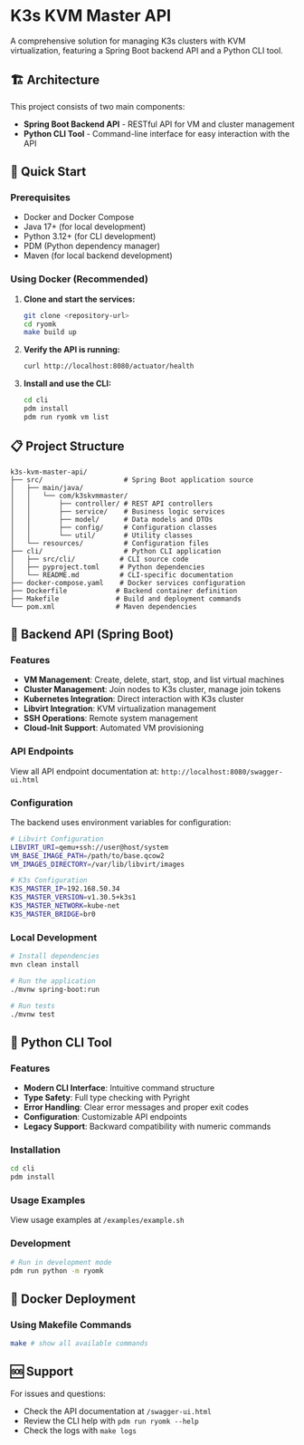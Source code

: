 # K3s KVM Master API

A comprehensive solution for managing K3s clusters with KVM virtualization, featuring a Spring Boot backend API and a Python CLI tool.

## 🏗️ Architecture

This project consists of two main components:

- **Spring Boot Backend API** - RESTful API for VM and cluster management
- **Python CLI Tool** - Command-line interface for easy interaction with the API

## 🚀 Quick Start

### Prerequisites

- Docker and Docker Compose
- Java 17+ (for local development)
- Python 3.12+ (for CLI development)
- PDM (Python dependency manager)
- Maven (for local backend development)

### Using Docker (Recommended)

1. **Clone and start the services:**
   ```bash
   git clone <repository-url>
   cd ryomk
   make build up
   ```

2. **Verify the API is running:**
   ```bash
   curl http://localhost:8080/actuator/health
   ```

3. **Install and use the CLI:**
   ```bash
   cd cli
   pdm install
   pdm run ryomk vm list
   ```

## 📋 Project Structure

```
k3s-kvm-master-api/
├── src/                    # Spring Boot application source
│   ├── main/java/
│   │   └── com/k3skvmmaster/
│   │       ├── controller/ # REST API controllers
│   │       ├── service/    # Business logic services
│   │       ├── model/      # Data models and DTOs
│   │       ├── config/     # Configuration classes
│   │       └── util/       # Utility classes
│   └── resources/          # Configuration files
├── cli/                    # Python CLI application
│   ├── src/cli/           # CLI source code
│   ├── pyproject.toml     # Python dependencies
│   └── README.md          # CLI-specific documentation
├── docker-compose.yaml    # Docker services configuration
├── Dockerfile            # Backend container definition
├── Makefile              # Build and deployment commands
└── pom.xml               # Maven dependencies
```

## 🔧 Backend API (Spring Boot)

### Features

- **VM Management**: Create, delete, start, stop, and list virtual machines
- **Cluster Management**: Join nodes to K3s cluster, manage join tokens
- **Kubernetes Integration**: Direct interaction with K3s cluster
- **Libvirt Integration**: KVM virtualization management
- **SSH Operations**: Remote system management
- **Cloud-Init Support**: Automated VM provisioning

### API Endpoints

View all API endpoint documentation at: `http://localhost:8080/swagger-ui.html`

### Configuration

The backend uses environment variables for configuration:

```bash
# Libvirt Configuration
LIBVIRT_URI=qemu+ssh://user@host/system
VM_BASE_IMAGE_PATH=/path/to/base.qcow2
VM_IMAGES_DIRECTORY=/var/lib/libvirt/images

# K3s Configuration
K3S_MASTER_IP=192.168.50.34
K3S_MASTER_VERSION=v1.30.5+k3s1
K3S_MASTER_NETWORK=kube-net
K3S_MASTER_BRIDGE=br0
```

### Local Development

```bash
# Install dependencies
mvn clean install

# Run the application
./mvnw spring-boot:run

# Run tests
./mvnw test
```

## 🐍 Python CLI Tool

### Features

- **Modern CLI Interface**: Intuitive command structure
- **Type Safety**: Full type checking with Pyright
- **Error Handling**: Clear error messages and proper exit codes
- **Configuration**: Customizable API endpoints
- **Legacy Support**: Backward compatibility with numeric commands

### Installation

```bash
cd cli
pdm install
```

### Usage Examples

View usage examples at `/examples/example.sh`

### Development

```bash
# Run in development mode
pdm run python -m ryomk
```

## 🐳 Docker Deployment

### Using Makefile Commands

```bash
make # show all available commands
```

## 🆘 Support

For issues and questions:
- Check the API documentation at `/swagger-ui.html`
- Review the CLI help with `pdm run ryomk --help`
- Check the logs with `make logs`